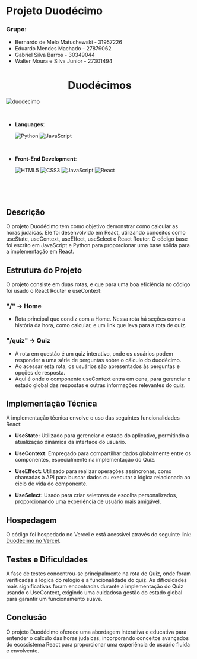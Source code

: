# Projeto Duodécimo

### Grupo:
- Bernardo de Melo Matuchewski - 31957226
- Eduardo Mendes Machado - 27879062
- Gabriel Silva Barros - 30349044
- Walter Moura e Silva Junior - 27301494

<h1 align="center"><b>Duodécimos</b></h1
                                                                                                                         
![duodecimo](https://github.com/BerPGR/atividade-duodecimos/assets/76067595/28bda8d6-721b-4139-88d8-560363980925)
                                                                                                     

<br>

- **Languages**:

    ![Python](https://img.shields.io/badge/Python%20-%2314354C.svg?style=for-the-badge&logo=python&logoColor=white)
    ![JavaScript](https://img.shields.io/badge/JavaScript%20-%23F7DF1E.svg?style=for-the-badge&logo=javascript&logoColor=black)

<br>   
    
- **Front-End Development**:

   ![HTML5](https://img.shields.io/badge/HTML5%20-%23E34F26.svg?style=for-the-badge&logo=html5&logoColor=white)
   ![CSS3](https://img.shields.io/badge/CSS%20-%231572B6.svg?style=for-the-badge&logo=css3&logoColor=white)
   ![JavaScript](https://img.shields.io/badge/JavaScript%20-%23F7DF1E.svg?style=for-the-badge&logo=javascript&logoColor=black)
   ![React](https://img.shields.io/badge/React-61DAFB?style=for-the-badge&logo=react&logoColor=white)

<br>
</p>

<br>

## Descrição
O projeto Duodécimo tem como objetivo demonstrar como calcular as horas judaicas. Ele foi desenvolvido em React, utilizando conceitos como useState, useContext, useEffect, useSelect e React Router. O código base foi escrito em JavaScript e Python para proporcionar uma base sólida para a implementação em React.

## Estrutura do Projeto
O projeto consiste em duas rotas, e que para uma boa eficiência no código foi usado o React Router e useContext:

### "/" -> Home
* Rota principal que condiz com a Home. Nessa rota há seções como a história da hora, como calcular, e um link que leva para a rota de quiz.

### "/quiz" -> Quiz
* A rota em questão é um quiz interativo, onde os usuários podem responder a uma série de perguntas sobre o cálculo do duodécimo. 
* Ao acessar esta rota, os usuários são apresentados às perguntas e opções de resposta.
* Aqui é onde o componente useContext entra em cena, para gerenciar o estado global das respostas e outras informações relevantes do quiz.

## Implementação Técnica
A implementação técnica envolve o uso das seguintes funcionalidades React:

- **UseState:** Utilizado para gerenciar o estado do aplicativo, permitindo a atualização dinâmica da interface do usuário.
  
- **UseContext:** Empregado para compartilhar dados globalmente entre os componentes, especialmente na implementação do Quiz.

- **UseEffect:** Utilizado para realizar operações assíncronas, como chamadas à API para buscar dados ou executar a lógica relacionada ao ciclo de vida do componente.

- **UseSelect:** Usado para criar seletores de escolha personalizados, proporcionando uma experiência de usuário mais amigável.

## Hospedagem
O código foi hospedado no Vercel e está acessível através do seguinte link: [Duodécimo no Vercel](https://duotimer.vercel.app/).

## Testes e Dificuldades
A fase de testes concentrou-se principalmente na rota de Quiz, onde foram verificadas a lógica do relógio e a funcionalidade do quiz. As dificuldades mais significativas foram encontradas durante a implementação do Quiz usando o UseContext, exigindo uma cuidadosa gestão do estado global para garantir um funcionamento suave.

## Conclusão
O projeto Duodécimo oferece uma abordagem interativa e educativa para entender o cálculo das horas judaicas, incorporando conceitos avançados do ecossistema React para proporcionar uma experiência de usuário fluida e envolvente.
